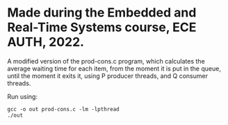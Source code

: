# Made during the Embedded and Real-Time Systems course, ECE AUTH, 2022.

A modified version of the prod-cons.c program, which calculates the average waiting time for each item, from the moment it is put in the queue, until the moment
it exits it, using P producer threads, and Q consumer threads.

Run using:

```
gcc -o out prod-cons.c -lm -lpthread
./out
```
